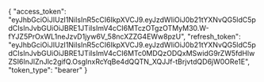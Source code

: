 {
  "access_token": "eyJhbGciOiJIUzI1NiIsInR5cCI6IkpXVCJ9.eyJzdWIiOiJ0b21tYXNvQG5ldC5pdCIsInJvbGUiOiJBRE1JTiIsImV4cCI6MTczOTgzOTMyM30.W-fYJZ5PrOxWL1neJzvD1jyw6V_58ncXZZG4EWw8pzU",
  "refresh_token": "eyJhbGciOiJIUzI1NiIsInR5cCI6IkpXVCJ9.eyJzdWIiOiJ0b21tYXNvQG5ldC5pdCIsInJvbGUiOiJBRE1JTiIsImV4cCI6MTc0MDQzODQxMSwidG9rZW5fdHlwZSI6InJlZnJlc2gifQ.OsgInxRcYqBe4dQQTN_XQJJf-tBrjvtdQD6jW0ORe1E",
  "token_type": "bearer"
}